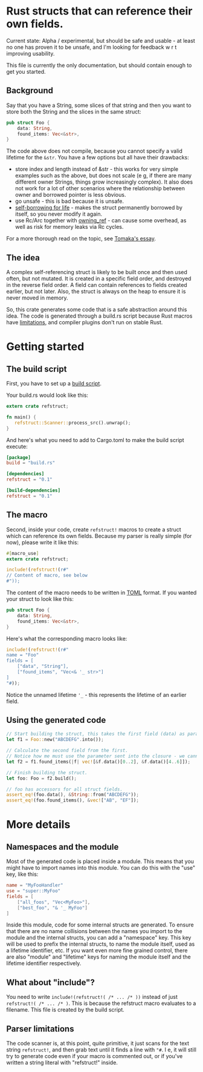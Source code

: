 Rust structs that can reference their own fields.
===========

Current state: Alpha / experimental, but should be safe and usable - at least no one has proven it to be unsafe, and I'm looking for feedback w r t improving usability.

This file is currently the only documentation, but should contain enough to get you started.

Background
-----------

Say that you have a String, some slices of that string and then you want to store both the String and the slices in the same struct:

```rust
pub struct Foo {
    data: String,
    found_items: Vec<&str>,
}
```

The code above does not compile, because you cannot specify a valid lifetime for the `&str`. You have a few options but all have their drawbacks:

 * store index and length instead of &str - this works for very simple examples such as the above, but does not scale (e g, if there are many different owner Strings, things grow increasingly complex). It also does not work for a lot of other scenarios where the relationship between owner and borrowed pointer is less obvious.
 * go unsafe - this is bad because it is unsafe.
 * [self-borrowing for life](https://www.rust-lang.org/faq.html#how-can-i-define-a-struct-that-contains-a-reference-to-one-of-its-own-fields) - makes the struct permanently borrowed by itself, so you never modify it again.
 * use Rc/Arc together with [owning_ref](https://crates.io/crates/owning_ref) - can cause some overhead, as well as risk for memory leaks via Rc cycles.

For a more thorough read on the topic, see [Tomaka's essay](https://gist.github.com/tomaka/da8c374ce407e27d5dac).

The idea
--------

A complex self-referencing struct is likely to be built once and then used often, but not mutated. It is created in a specific field order, and destroyed in the reverse field order. A field can contain references to fields created earlier, but not later. Also, the struct is always on the heap to ensure it is never moved in memory.

So, this crate generates some code that is a safe abstraction around this idea.
The code is generated through a build.rs script because Rust macros have [limitations](https://github.com/rust-lang/rust/issues/34303), and compiler plugins don't run on stable Rust.

Getting started
==============

The build script
---------------

First, you have to set up a [build script](http://doc.crates.io/build-script.html).

Your build.rs would look like this:

```rust
extern crate refstruct;

fn main() {
   refstruct::Scanner::process_src().unwrap();
}
```

And here's what you need to add to Cargo.toml to make the build script execute:

```toml
[package]
build = "build.rs"

[dependencies]
refstruct = "0.1"

[build-dependencies]
refstruct = "0.1"
```

The macro
---------

Second, inside your code, create `refstruct!` macros to create a struct which can reference its own fields.
Because my parser is really simple (for now), please write it like this:

```rust
#[macro_use]
extern crate refstruct;

include!(refstruct!(r#"
// Content of macro, see below
#"));
```

The content of the macro needs to be written in [TOML](https://github.com/toml-lang/toml) format. If you wanted your struct to look like this:

```rust
pub struct Foo {
    data: String,
    found_items: Vec<&str>,
}
```

Here's what the corresponding macro looks like:

```rust
include!(refstruct!(r#"
name = "Foo"
fields = [
    ["data", "String"],
    ["found_items", "Vec<& '_ str>"]
]
"#));
```

Notice the unnamed lifetime `'_` - this represents the lifetime of an earlier field.

Using the generated code
------------------------

```rust
// Start building the struct, this takes the first field (data) as parameter.
let f1 = Foo::new("ABCDEFG".into());

// Calculate the second field from the first.
// Notice how me must use the parameter sent into the closure - we cannot use f1 here. 
let f2 = f1.found_items(|f| vec![&f.data()[0..2], &f.data()[4..6]]);

// Finish building the struct.
let foo: Foo = f2.build();

// foo has accessors for all struct fields.
assert_eq!(foo.data(), &String::from("ABCDEFG"));
assert_eq!(foo.found_items(), &vec!["AB", "EF"]);
```

More details
============

Namespaces and the module
-------------------------

Most of the generated code is placed inside a module. This means that you might have to import names
into this module. You can do this with the "use" key, like this:


```toml
name = "MyFooHandler"
use = "super::MyFoo"
fields = [
    ["all_foos", "Vec<MyFoo>"],
    ["best_foo", "& '_ MyFoo"]
]
```

Inside this module, code for some internal structs are generated. To ensure that there are no name
collisions between the names you import to the module and the internal structs, you can add a "namespace" key.
This key will be used to prefix the internal structs, to name the module itself, used as a lifetime identifier,
etc. If you want even more fine grained control, there are also "module" and "lifetime" keys for naming the module itself
and the lifetime identifier respectively.

What about "include"?
---------------------

You need to write `include!(refstruct!( /* ... /* ))` instead of just `refstruct!( /* ... /* )`.
This is because the refstruct macro evaluates to a filename. This file is created by the build script.

Parser limitations
------------------

The code scanner is, at this point, quite primitive, it just scans for the text string `refstruct!`, and then grab text until it finds
a line with `"#`. I e, it will still try to generate code even if your macro is commented out, or if you've written a string literal with "refstruct!" inside.

